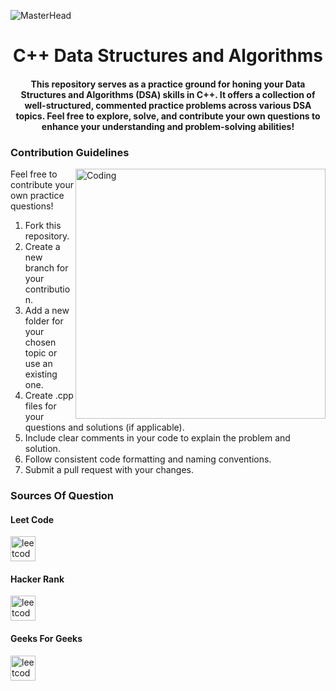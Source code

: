  ![MasterHead](https://media.licdn.com/dms/image/C4E12AQGhFbRMPvf0tg/article-cover_image-shrink_600_2000/0/1636293868291?e=2147483647&v=beta&t=Cmx0QZ0okPduLbfWorB2IIaBXhGelna6dtW0z9E8L34)
<h1 align="center">C++ Data Structures and Algorithms </h1>
<h4 align="center">This repository serves as a practice ground for honing your Data Structures and Algorithms (DSA) skills in C++. It offers a collection of well-structured, commented practice problems across various DSA topics. Feel free to explore, solve, and contribute your own questions to enhance your understanding and problem-solving abilities!</h4>





<h3>Contribution Guidelines </h3>
<img align="right" alt="Coding" width="400" src="https://cdn.dribbble.com/users/1162077/screenshots/3848914/programmer.gif">

Feel free to contribute your own practice questions! 

1. Fork this repository.
2. Create a new branch for your contribution.
3. Add a new folder for your chosen topic or use an existing one.
4. Create .cpp files for your questions and solutions (if applicable).
5. Include clear comments in your code to explain the problem and solution.
6. Follow consistent code formatting and naming conventions.
7. Submit a pull request with your changes.

<h3>Sources Of Question</h3>
<h4>Leet Code</h4>
<p align="left"> <a href="https://leetcode.com/problemset" target="_blank" rel="noreferrer"> <img src="https://encrypted-tbn0.gstatic.com/images?q=tbn:ANd9GcRbSilcW4EH9RpmwzYJdNcNkBxGoGbe1oT_YQ&s" alt="leetcode" width="40" height="40"/> </a>

<h4>Hacker Rank</h4>
<p align="left"> <a href="https://www.hackerrank.com" target="_blank" rel="noreferrer"> <img src="https://cdn.iconscout.com/icon/free/png-256/free-hackerrank-3628823-3030100.png" alt="leetcode" width="40" height="40"/> </a>

<h4>Geeks For Geeks</h4>
<p align="left"> <a href="https://www.geeksforgeeks.org/user/yashraguzgo/" target="_blank" rel="noreferrer"> <img src="https://media.geeksforgeeks.org/wp-content/uploads/20240124135755/Output.gif" alt="leetcode" width="40" height="40"/> </a>

